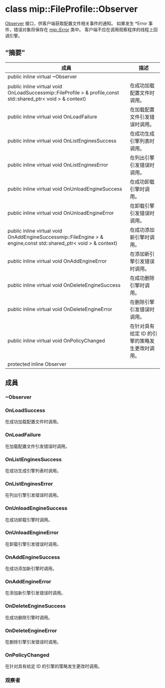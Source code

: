 # <a name="class-mipfileprofileobserver"></a>class mip::FileProfile::Observer 
[Observer](#classmip_1_1_file_profile_1_1_observer) 接口，供客户端获取配置文件相关事件的通知。
如果发生 *Error 事件，错误对象将保存在 [mip::Error](#classmip_1_1_error) 类中。 客户端不应在调用观察程序的线程上回调引擎。
## <a name="summary"></a>“摘要”
 成員                        | 描述                                
--------------------------------|---------------------------------------------
public inline virtual  ~Observer | 
public inline virtual void OnLoadSuccessmip::FileProfile > & profile,const std::shared_ptr< void > & context) | 在成功加载配置文件时调用。
public inline virtual void OnLoadFailure | 在加载配置文件引发错误时调用。
public inline virtual void OnListEnginesSuccess | 在成功生成引擎列表时调用。
public inline virtual void OnListEnginesError | 在列出引擎引发错误时调用。
public inline virtual void OnUnloadEngineSuccess | 在成功卸载引擎时调用。
public inline virtual void OnUnloadEngineError | 在卸载引擎引发错误时调用。
public inline virtual void OnAddEngineSuccessmip::FileEngine > & engine,const std::shared_ptr< void > & context) | 在成功添加新引擎时调用。
public inline virtual void OnAddEngineError | 在添加新引擎引发错误时调用。
public inline virtual void OnDeleteEngineSuccess | 在成功删除引擎时调用。
public inline virtual void OnDeleteEngineError | 在删除引擎引发错误时调用。
public inline virtual void OnPolicyChanged | 在针对具有给定 ID 的引擎的策略发生更改时调用。
protected inline  Observer | 
## <a name="members"></a>成員
### <a name="observer"></a>~Observer
### <a name="onloadsuccess"></a>OnLoadSuccess
在成功加载配置文件时调用。
### <a name="onloadfailure"></a>OnLoadFailure
在加载配置文件引发错误时调用。
### <a name="onlistenginessuccess"></a>OnListEnginesSuccess
在成功生成引擎列表时调用。
### <a name="onlistengineserror"></a>OnListEnginesError
在列出引擎引发错误时调用。
### <a name="onunloadenginesuccess"></a>OnUnloadEngineSuccess
在成功卸载引擎时调用。
### <a name="onunloadengineerror"></a>OnUnloadEngineError
在卸载引擎引发错误时调用。
### <a name="onaddenginesuccess"></a>OnAddEngineSuccess
在成功添加新引擎时调用。
### <a name="onaddengineerror"></a>OnAddEngineError
在添加新引擎引发错误时调用。
### <a name="ondeleteenginesuccess"></a>OnDeleteEngineSuccess
在成功删除引擎时调用。
### <a name="ondeleteengineerror"></a>OnDeleteEngineError
在删除引擎引发错误时调用。
### <a name="onpolicychanged"></a>OnPolicyChanged
在针对具有给定 ID 的引擎的策略发生更改时调用。
### <a name="observer"></a>观察者